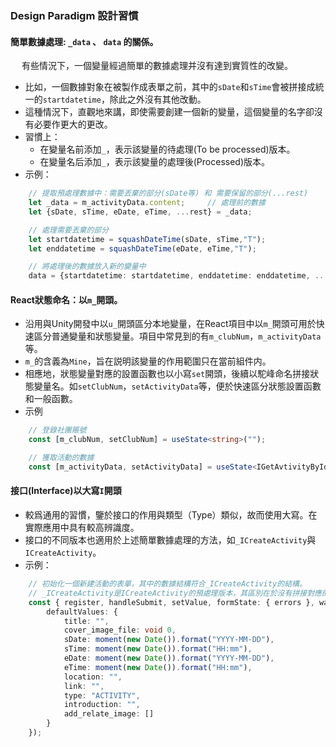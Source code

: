### Design Paradigm 設計習慣

#### 簡單數據處理: `_data` 、 `data` 的關係。

&emsp; 有些情況下，一個變量經過簡單的數據處理并沒有達到實質性的改變。
- 比如，一個數據對象在被製作成表單之前，其中的`sDate`和`sTime`會被拼接成統一的`startdatetime`，除此之外沒有其他改動。
- 這種情況下，直觀地來講，即使需要創建一個新的變量，這個變量的名字卻沒有必要作更大的更改。
- 習慣上：
    - 在變量名前添加`_`，表示該變量的待處理(To be processed)版本。
    - 在變量名后添加`_`，表示該變量的處理後(Processed)版本。
- 示例：
```ts
    // 提取預處理數據中：需要丟棄的部分(sDate等) 和 需要保留的部分(...rest)
    let _data = m_activityData.content;     // 處理前的數據
    let {sDate, sTime, eDate, eTime, ...rest} = _data;

    // 處理需要丟棄的部分
    let startdatetime = squashDateTime(sDate, sTime,"T");
    let enddatetime = squashDateTime(eDate, eTime,"T");

    // 將處理後的數據放入新的變量中
    data = {startdatetime: startdatetime, enddatetime: enddatetime, ...rest};   // 處理後的數據
```

#### React狀態命名：以`m_`開頭。
- 沿用與Unity開發中以`u_`開頭區分本地變量，在React項目中以`m_`開頭可用於快速區分普通變量和狀態變量。項目中常見到的有`m_clubNum`，`m_activityData`等。
- `m_`的含義為`Mine`，旨在説明該變量的作用範圍只在當前組件内。
- 相應地，狀態變量對應的設置函數也以小寫`set`開頭，後續以駝峰命名拼接狀態變量名。如`setClubNum`，`setActivityData`等，便於快速區分狀態設置函數和一般函數。
- 示例
```ts
    // 登錄社團賬號
    const [m_clubNum, setClubNum] = useState<string>("");

    // 獲取活動的數據
    const [m_activityData, setActivityData] = useState<IGetAvtivityById>(null);
```

#### 接口(Interface)以大寫`I`開頭
- 較爲通用的習慣，鑒於接口的作用與類型（Type）類似，故而使用大寫。在實際應用中具有較高辨識度。
- 接口的不同版本也適用於上述簡單數據處理的方法，如`_ICreateActivity`與`ICreateActivity`。
- 示例：
```ts
    // 初始化一個新建活動的表單，其中的數據結構符合_ICreateActivity的結構。
    // _ICreateActivity是ICreateActivity的預處理版本，其區別在於沒有拼接對應的date和time。
    const { register, handleSubmit, setValue, formState: { errors }, watch } = useForm<_ICreateActivity>({
        defaultValues: {
            title: "",
            cover_image_file: void 0,
            sDate: moment(new Date()).format("YYYY-MM-DD"),
            sTime: moment(new Date()).format("HH:mm"),
            eDate: moment(new Date()).format("YYYY-MM-DD"),
            eTime: moment(new Date()).format("HH:mm"),
            location: "",
            link: "",
            type: "ACTIVITY",
            introduction: "",
            add_relate_image: []
        }
    });
```